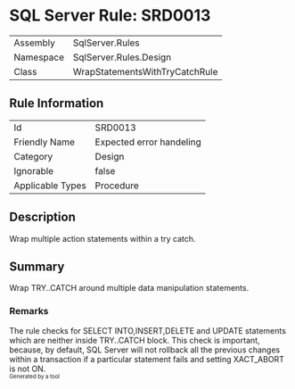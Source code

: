 ﻿# SQL Server Rule: SRD0013
  
|    |    |
|----|----|
| Assembly | SqlServer.Rules |
| Namespace | SqlServer.Rules.Design |
| Class | WrapStatementsWithTryCatchRule |
  
## Rule Information
  
|    |    |
|----|----|
| Id | SRD0013 |
| Friendly Name | Expected error handeling |
| Category | Design |
| Ignorable | false |
| Applicable Types | Procedure  |
  
## Description
  
Wrap multiple action statements within a try catch.
  
## Summary
  
Wrap TRY..CATCH around multiple data manipulation statements.
  
### Remarks
  
The rule checks for SELECT INTO,INSERT,DELETE and UPDATE statements which are neither 
inside <c>TRY..CATCH</c> block. This check is important, because, by default, SQL Server
will not rollback all the previous changes within a transaction if a particular statement
fails and setting <c>XACT_ABORT</c> is not ON.  
<sub><sup>Generated by a tool</sup></sub>
